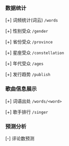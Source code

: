 ### 数据统计

[+] 词频统计(词云) `/words`

[+] 性别受众 `/gender`

[+] 省份受众 `/province`

[+] 星座受众 `/constellation`

[+] 年代受众 `/ages`

[+] 发行趋势 `/publish`

### 歌曲信息展示

[+] 词语出处 `/words/<word>`

[+] 歌手排行 `/singer`

### 预测分析

[-] 评论数预测